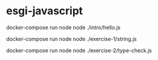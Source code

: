 # esgi-javascript
docker-compose run node node ./intro/hello.js

docker-compose run node node ./exercise-1/string.js

docker-compose run node node ./exercise-2/type-check.js
